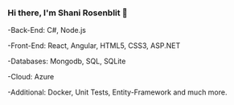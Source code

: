 ### Hi there, I'm Shani Rosenblit 👋

-Back-End: C#, Node.js

-Front-End: React, Angular, HTML5, CSS3, ASP.NET

-Databases: Mongodb, SQL, SQLite

-Cloud: Azure

-Additional: Docker, Unit Tests, Entity-Framework and much more.

<!--
**ShaniRosenblit/ShaniRosenblit** is a ✨ _special_ ✨ repository because its `README.md` (this file) appears on your GitHub profile.

Here are some ideas to get you started:

- 🔭 I’m currently working on ...
- 🌱 I’m currently learning ...
- 👯 I’m looking to collaborate on ...
- 🤔 I’m looking for help with ...
- 💬 Ask me about ...
- 📫 How to reach me: ...
- 😄 Pronouns: ...
- ⚡ Fun fact: ...
-->
